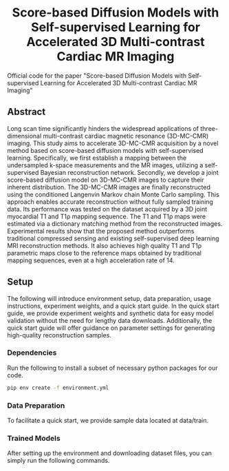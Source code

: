 <h1 align="center">Score-based Diffusion Models with Self-supervised Learning for Accelerated 3D Multi-contrast Cardiac MR Imaging</h1>

<p align="center">

</p>

    
Official code for the paper "Score-based Diffusion Models with Self-supervised Learning for Accelerated 3D Multi-contrast Cardiac MR Imaging"

## Abstract <a name = "Abstract"></a>

Long scan time significantly hinders the widespread applications of three-dimensional multi-contrast cardiac magnetic resonance (3D-MC-CMR) imaging. This study aims to accelerate 3D-MC-CMR acquisition by a novel method based on score-based diffusion models with self-supervised learning. Specifically, we first establish a mapping between the undersampled k-space measurements and the MR images, utilizing a self-supervised Bayesian reconstruction network. Secondly, we develop a joint score-based diffusion model on 3D-MC-CMR images to capture their inherent distribution. The 3D-MC-CMR images are finally reconstructed using the conditioned Langenvin Markov chain Monte Carlo sampling. This approach enables accurate reconstruction without fully sampled training data. Its performance was tested on the dataset acquired by a 3D joint myocardial T1 and T1ρ mapping sequence. The T1 and T1ρ maps were estimated via a dictionary matching method from the reconstructed images. Experimental results show that the proposed method outperforms traditional compressed sensing and existing self-supervised deep learning MRI reconstruction methods. It also achieves high quality T1 and T1ρ parametric maps close to the reference maps obtained by traditional mapping sequences, even at a high acceleration rate of 14.

## Setup 
The following will introduce environment setup, data preparation, usage instructions, experiment weights, and a quick start guide. In the quick start guide, we provide experiment weights and synthetic data for easy model validation without the need for lengthy data downloads. Additionally, the quick start guide will offer guidance on parameter settings for generating high-quality reconstruction samples.

### Dependencies
Run the following to install a subset of necessary python packages for our code.

```sh
pip env create -f environment.yml
```

### Data Preparation
To facilitate a quick start, we provide sample data located at data/train.

### Trained Models
After setting up the environment and downloading dataset files, you can simply run the following commands.
